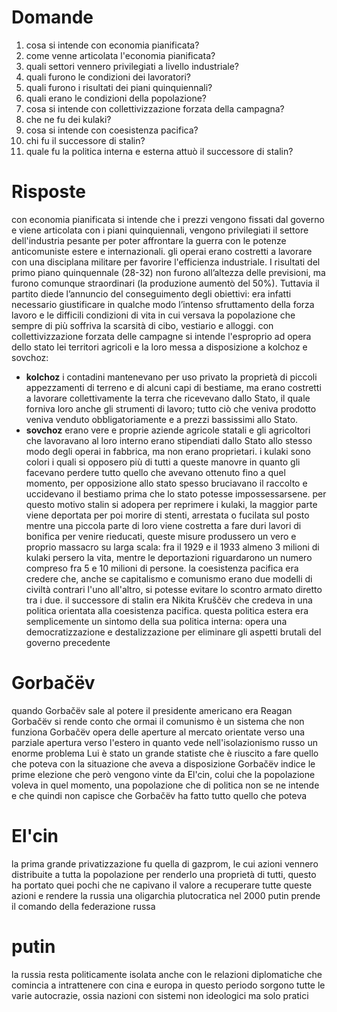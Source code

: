 # Domande
1) cosa si intende con economia pianificata?
2) come venne articolata l'economia pianificata?
3) quali settori vennero privilegiati a livello industriale?
4) quali furono le condizioni dei lavoratori?
5) quali furono i risultati dei piani quinquiennali?
6) quali erano le condizioni della popolazione?
7) cosa si intende con collettivizzazione forzata della campagna?
8) che ne fu dei kulaki?
9) cosa si intende con coesistenza pacifica?
10) chi fu il successore di stalin?
11) quale fu la politica interna e esterna attuò il successore di stalin?

# Risposte
con economia pianificata si intende che i prezzi vengono fissati dal governo e viene articolata con i piani quinquiennali, vengono privilegiati il settore dell'industria pesante per poter affrontare la guerra con le potenze anticomuniste estere e internazionali. gli operai erano costretti a lavorare con una disciplana militare per favorire l'efficienza industriale. I risultati del primo piano quinquennale (28-32) non furono all’altezza delle previsioni, ma furono comunque straordinari (la produzione aumentò del 50%). Tuttavia il partito diede l’annuncio del conseguimento degli obiettivi: era infatti necessario giustificare in qualche modo l’intenso sfruttamento della forza lavoro e le difficili condizioni di vita in cui versava la popolazione che sempre di più soffriva la scarsità di cibo, vestiario e alloggi.
con collettivizzazione forzata delle campagne si intende l'esproprio ad opera dello stato lei territori agricoli e la loro messa a disposizione a kolchoz e sovchoz:
- **kolchoz** i contadini mantenevano per uso privato la proprietà di piccoli appezzamenti di terreno e di alcuni capi di bestiame, ma erano costretti a lavorare collettivamente la terra che ricevevano dallo Stato, il quale forniva loro anche gli strumenti di lavoro; tutto ciò che veniva prodotto veniva venduto obbligatoriamente e a prezzi bassissimi allo Stato.
- **sovchoz** erano vere e proprie aziende agricole statali e gli agricoltori che lavoravano al loro interno erano stipendiati dallo Stato allo stesso modo degli operai in fabbrica, ma non erano proprietari.
i kulaki sono colori i quali si opposero più di tutti a queste manovre in quanto gli facevano perdere tutto quello che avevano ottenuto fino a quel momento, per opposizione allo stato spesso bruciavano il raccolto e uccidevano il bestiamo prima che lo stato potesse impossessarsene. per questo motivo stalin si adopera per reprimere i kulaki, la maggior parte viene deportata per poi morire di stenti, arrestata o fucilata sul posto mentre una piccola parte di loro viene costretta a fare duri lavori di bonifica per venire rieducati, queste misure produssero un vero e proprio massacro su larga scala: fra il 1929 e il 1933 almeno 3 milioni di kulaki persero la vita, mentre le deportazioni riguardarono un numero compreso fra 5 e 10 milioni di persone.
la coesistenza pacifica era credere che, anche se capitalismo e comunismo erano due modelli di civiltà contrari l'uno all'altro, si potesse evitare lo scontro armato diretto tra i due. il successore di stalin era Nikita Kruščëv che credeva in una politica orientata alla coesistenza pacifica. questa politica estera era semplicemente un sintomo della sua politica interna: opera una democratizzazione e destalizzazione per eliminare gli aspetti brutali del governo precedente
# Gorbačëv
quando Gorbačëv sale al potere il presidente americano era Reagan
Gorbačëv si rende conto che ormai il comunismo è un sistema che non funziona
Gorbačëv opera delle aperture al mercato orientate verso una parziale apertura verso l'estero in quanto vede nell'isolazionismo russo un enorme problema
Lui è stato un grande statiste che è riuscito a fare quello che poteva con la situazione che aveva a disposizione
Gorbačëv indice le prime elezione che però vengono vinte da El'cin, colui che la popolazione voleva in quel momento, una popolazione che di politica non se ne intende e che quindi non capisce che Gorbačëv ha fatto tutto quello che poteva
# El'cin
la prima grande privatizzazione fu quella di gazprom, le cui azioni vennero distribuite a tutta la popolazione per renderlo una proprietà di tutti, questo ha portato quei pochi che ne capivano il valore a recuperare tutte queste azioni e rendere la russia una oligarchia plutocratica
nel 2000 putin prende il comando della federazione russa
# putin
la russia resta politicamente isolata anche con le relazioni diplomatiche che comincia a intrattenere con cina e europa
in questo periodo sorgono tutte le varie autocrazie, ossia nazioni con sistemi non ideologici ma solo pratici